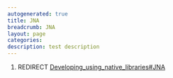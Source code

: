 ```yaml
---
autogenerated: true
title: JNA
breadcrumb: JNA
layout: page
categories: 
description: test description
---
```


1.  REDIRECT [Developing\_using\_native\_libraries\#JNA](Developing_using_native_libraries#JNA "wikilink")
